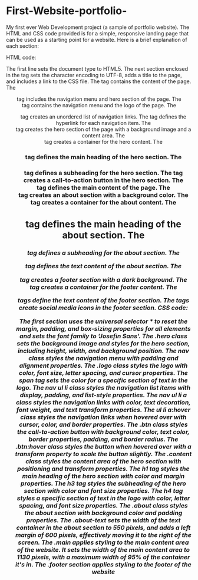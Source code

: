 # First-Website-portfolio-
My first ever Web Development project (a sample of portfolio website).
The HTML and CSS code provided is for a simple, responsive landing page that can be used as a starting point for a website. Here is a brief explanation of each section:

HTML code:

The first line sets the document type to HTML5.
The next section enclosed in the <head> tag sets the character encoding to UTF-8, adds a title to the page, and includes a link to the CSS file.
The <body> tag contains the content of the page.
The <header> tag includes the navigation menu and hero section of the page.
The <nav> tag contains the navigation menu and the logo of the page.
The <ul> tag creates an unordered list of navigation links.
The <a> tag defines the hyperlink for each navigation item.
The <section> tag creates the hero section of the page with a background image and a content area.
The <div> tag creates a container for the hero content.
The <h1> tag defines the main heading of the hero section.
The <h3> tag defines a subheading for the hero section.
The <a> tag creates a call-to-action button in the hero section.
The <main> tag defines the main content of the page.
The <section> tag creates an about section with a background color.
The <div> tag creates a container for the about content.
The <h2> tag defines the main heading of the about section.
The <h5> tag defines a subheading for the about section.
The <p> tag defines the text content of the about section.
The <footer> tag creates a footer section with a dark background.
The <div> tag creates a container for the footer content.
The <p> tags define the text content of the footer section.
The <a> tags create social media icons in the footer section.
CSS code:

The first section uses the universal selector * to reset the margin, padding, and box-sizing properties for all elements and sets the font family to 'Josefin Sans'.
The .hero class sets the background image and styles for the hero section, including height, width, and background position.
The nav class styles the navigation menu with padding and alignment properties.
The .logo class styles the logo with color, font size, letter spacing, and cursor properties.
The span tag sets the color for a specific section of text in the logo.
The nav ul li class styles the navigation list items with display, padding, and list-style properties.
The nav ul li a class styles the navigation links with color, text decoration, font weight, and text transform properties.
The ul li a:hover class styles the navigation links when hovered over with cursor, color, and border properties.
The .btn class styles the call-to-action button with background color, text color, border properties, padding, and border radius.
The .btn:hover class styles the button when hovered over with a transform property to scale the button slightly.
The .content class styles the content area of the hero section with positioning and transform properties.
The h1 tag styles the main heading of the hero section with color and margin properties.
The h3 tag styles the subheading of the hero section with color and font size properties.
The h4 tag styles a specific section of text in the logo with color, letter spacing, and font size properties.
The .about class styles the about section with background color and padding properties.
The .about-text sets the width of the text container in the about section to 550 pixels, and adds a left margin of 600 pixels, effectively moving it to the right of the screen.
The .main applies styling to the main content area of the website. It sets the width of the main content area to 1130 pixels, with a maximum width of 95% of the container it's in.
The .footer section applies styling to the footer of the website

